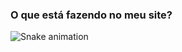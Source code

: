 ### O que está fazendo no meu site?

 
  ![Snake animation](https://github.com/LaisaRodrigues/LaisaRodrigues/blob/output/github-contribution-grid-snake.svg)
 
</div>
